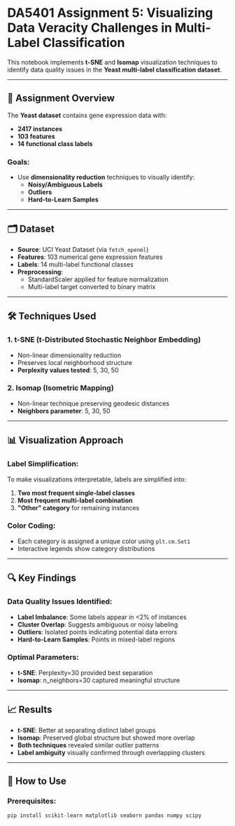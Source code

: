 # DA5401 Assignment 5: Visualizing Data Veracity Challenges in Multi-Label Classification

This notebook implements **t-SNE** and **Isomap** visualization techniques to identify data quality issues in the **Yeast multi-label classification dataset**.

---

## 📌 Assignment Overview

The **Yeast dataset** contains gene expression data with:
- **2417 instances**
- **103 features**
- **14 functional class labels**

### Goals:
- Use **dimensionality reduction** techniques to visually identify:
  - **Noisy/Ambiguous Labels**
  - **Outliers**
  - **Hard-to-Learn Samples**

---

## 🗂 Dataset

- **Source**: UCI Yeast Dataset (via `fetch_openml`)
- **Features**: 103 numerical gene expression features
- **Labels**: 14 multi-label functional classes
- **Preprocessing**:
  - StandardScaler applied for feature normalization
  - Multi-label target converted to binary matrix

---

## 🛠 Techniques Used

### 1. **t-SNE (t-Distributed Stochastic Neighbor Embedding)**
- Non-linear dimensionality reduction
- Preserves local neighborhood structure
- **Perplexity values tested**: 5, 30, 50

### 2. **Isomap (Isometric Mapping)**
- Non-linear technique preserving geodesic distances
- **Neighbors parameter**: 5, 30, 50

---

## 📊 Visualization Approach

### Label Simplification:
To make visualizations interpretable, labels are simplified into:
1. **Two most frequent single-label classes**
2. **Most frequent multi-label combination**
3. **"Other" category** for remaining instances

### Color Coding:
- Each category is assigned a unique color using `plt.cm.Set1`
- Interactive legends show category distributions

---

## 🔍 Key Findings

### Data Quality Issues Identified:
- **Label Imbalance**: Some labels appear in <2% of instances
- **Cluster Overlap**: Suggests ambiguous or noisy labeling
- **Outliers**: Isolated points indicating potential data errors
- **Hard-to-Learn Samples**: Points in mixed-label regions

### Optimal Parameters:
- **t-SNE**: Perplexity=30 provided best separation
- **Isomap**: n_neighbors=30 captured meaningful structure

---

## 📈 Results

- **t-SNE**: Better at separating distinct label groups
- **Isomap**: Preserved global structure but showed more overlap
- **Both techniques** revealed similar outlier patterns
- **Label ambiguity** visually confirmed through overlapping clusters

---

## 🚀 How to Use

### Prerequisites:
```python
pip install scikit-learn matplotlib seaborn pandas numpy scipy
